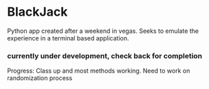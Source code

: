 # BlackJack

Python app created after a weekend in vegas. Seeks to emulate the experience in a terminal based application.

### currently under development, check back for completion

Progress:
Class up and most methods working. Need to work on randomization process
